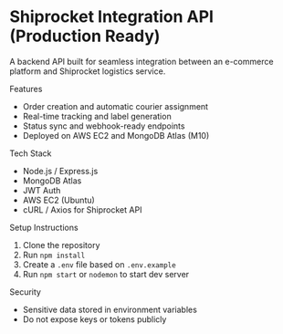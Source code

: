 # Shiprocket Integration API (Production Ready)

A backend API built for seamless integration between an e-commerce platform and Shiprocket logistics service.

Features
- Order creation and automatic courier assignment
- Real-time tracking and label generation
- Status sync and webhook-ready endpoints
- Deployed on AWS EC2 and MongoDB Atlas (M10)

Tech Stack
- Node.js / Express.js
- MongoDB Atlas
- JWT Auth
- AWS EC2 (Ubuntu)
- cURL / Axios for Shiprocket API

Setup Instructions

1. Clone the repository
2. Run `npm install`
3. Create a `.env` file based on `.env.example`
4. Run `npm start` or `nodemon` to start dev server

Security
- Sensitive data stored in environment variables
- Do not expose keys or tokens publicly


